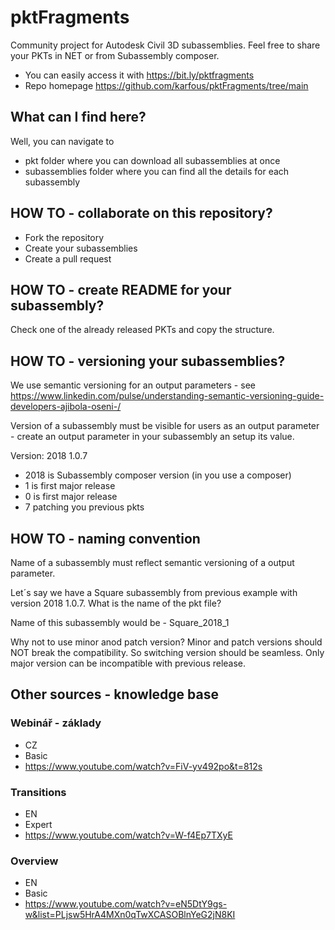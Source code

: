 # pktFragments

Community project for Autodesk Civil 3D subassemblies.
Feel free to share your PKTs in NET or from Subassembly composer.

- You can easily access it with https://bit.ly/pktfragments
- Repo homepage https://github.com/karfous/pktFragments/tree/main

## What can I find here?

Well, you can navigate to

- pkt folder where you can download all subassemblies at once
- subassemblies folder where you can find all the details for each subassembly

## HOW TO - collaborate on this repository?

- Fork the repository
- Create your subassemblies
- Create a pull request

## HOW TO - create README for your subassembly?

Check one of the already released PKTs and copy the structure.

## HOW TO - versioning your subassemblies?

We use semantic versioning for an output parameters - see https://www.linkedin.com/pulse/understanding-semantic-versioning-guide-developers-ajibola-oseni-/

Version of a subassembly must be visible for users as an output parameter - create an output parameter in your subassembly an setup its value.

Version: 2018 1.0.7

- 2018 is Subassembly composer version (in you use a composer)
- 1 is first major release
- 0 is first major release
- 7 patching you previous pkts

## HOW TO - naming convention

Name of a subassembly must reflect semantic versioning of a output parameter.

Let´s say we have a Square subassembly from previous example with version 2018 1.0.7. What is the name of the pkt file?

Name of this subassembly would be - Square_2018_1

Why not to use minor anod patch version? Minor and patch versions should NOT break the compatibility. So switching version should be seamless. Only major version can be incompatible with previous release.

## Other sources - knowledge base

### Webinář - základy

- CZ
- Basic
- https://www.youtube.com/watch?v=FiV-yv492po&t=812s

### Transitions

- EN
- Expert
- https://www.youtube.com/watch?v=W-f4Ep7TXyE

### Overview

- EN
- Basic
- https://www.youtube.com/watch?v=eN5DtY9gs-w&list=PLjsw5HrA4MXn0qTwXCASOBlnYeG2jN8KI
